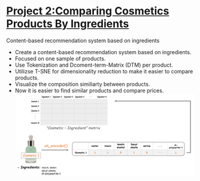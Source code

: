 # [Project 2:Comparing Cosmetics Products By Ingredients](https://nbviewer.jupyter.org/github/MMallah/Comparing-Cosmetics-Ingredients/blob/bf4d84812d880be9d5845b0ec1c9c91d6d9a2d0d/Comparing%20Cosmetics%20Products%20By%20Ingredients.ipynb)
Content-based recommendation system based on ingredients

* Create a content-based recommendation system based on ingredients.
* Focused on one sample of products.
* Use Tokenization and Dcoment-term-Matrix (DTM) per product.
* Utilizse T-SNE for dimensionality reduction to make it easier to compare products.
* Visualize the composition similiarty between products.
* Now it is easier to find similar products and compare prices.
![ingredients breakdown](image_3.PNG)
